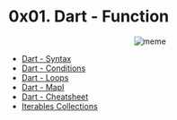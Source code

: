 # 0x01. Dart - Function

<p align="center">
<img src="https://1.bp.blogspot.com/-C_hA2f02lZ0/UHPVYe8jRlI/AAAAAAAANA4/I3DBF91NToA/s1600/jpeg.jpeg" alt="meme">
</p>

- [Dart - Syntax](https://www.tutorialspoint.com/dart_programming/dart_programming_syntax.htm)
- [Dart - Conditions](https://www.tutorialspoint.com/dart_programming/dart_programming_decision_making.htm)
- [Dart - Loops](https://www.tutorialspoint.com/dart_programming/dart_programming_loops.htm)
- [Dart - MapI](https://www.tutorialspoint.com/dart_programming/dart_programming_map.htm)
- [Dart - Cheatsheet](https://dart.dev/codelabs/dart-cheatsheet)
- [Iterables Collections](https://dart.dev/codelabs/iterables)
